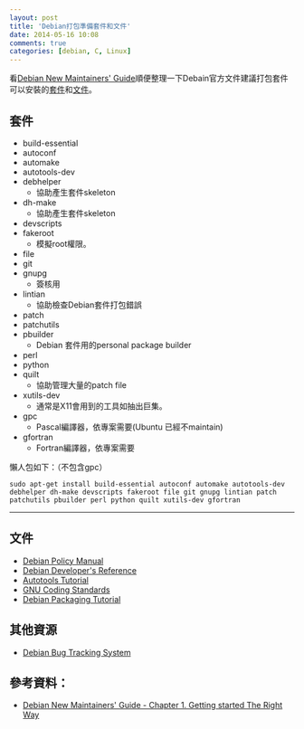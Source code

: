 ```yaml
---
layout: post
title: 'Debian打包準備套件和文件'
date: 2014-05-16 10:08
comments: true
categories: [debian, C, Linux]
---
```

看[Debian New Maintainers' Guide](https://www.debian.org/doc/manuals/maint-guide/start.en.html)順便整理一下Debain官方文件建議打包套件可以安裝的[套件](#pkg)和[文件](#doc)。

<a name="pkg"></a>
## 套件

* build-essential
* autoconf
* automake
* autotools-dev
* debhelper
	* 協助產生套件skeleton
* dh-make
	* 協助產生套件skeleton
* devscripts
* fakeroot
	* 模擬root權限。
* file
* git
* gnupg
	* 簽核用
* lintian
	* 協助檢查Debian套件打包錯誤
* patch
* patchutils
* pbuilder
	* Debian 套件用的personal package builder
* perl
* python
* quilt
	* 協助管理大量的patch file
* xutils-dev
	* 通常是X11會用到的工具如抽出巨集。
* gpc
	* Pascal編譯器，依專案需要(Ubuntu 已經不maintain)
* gfortran 
	* Fortran編譯器，依專案需要
 
懶人包如下：（不包含gpc）

```text 
sudo apt-get install build-essential autoconf automake autotools-dev debhelper dh-make devscripts fakeroot file git gnupg lintian patch patchutils pbuilder perl python quilt xutils-dev gfortran 
```
 
---
<a name="doc"></a>
## 文件

* [Debian Policy Manual](http://www.debian.org/doc/devel-manuals#policy)
* [Debian Developer's Reference](http://www.debian.org/doc/devel-manuals#devref)
* [Autotools Tutorial](http://www.lrde.epita.fr/~adl/autotools.html)
* [GNU Coding Standards](http://www.gnu.org/prep/standards/html_node/index.html)
* [Debian Packaging Tutorial](http://www.debian.org/doc/packaging-manuals/packaging-tutorial/packaging-tutorial)

## 其他資源

* [Debian Bug Tracking System](https://www.debian.org/Bugs/)

## 參考資料：

* [Debian New Maintainers' Guide - Chapter 1. Getting started The Right Way](https://www.debian.org/doc/manuals/maint-guide/start.en.html)
